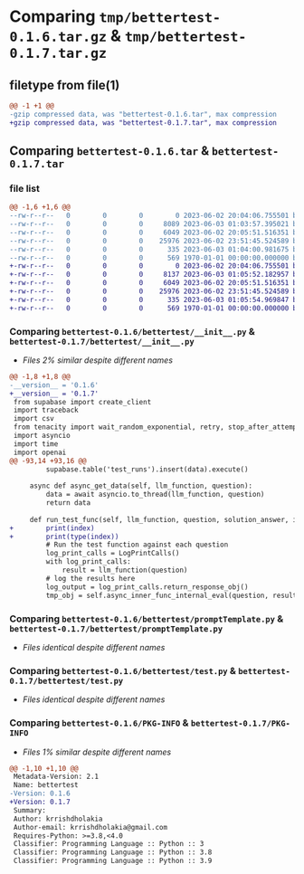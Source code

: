 # Comparing `tmp/bettertest-0.1.6.tar.gz` & `tmp/bettertest-0.1.7.tar.gz`

## filetype from file(1)

```diff
@@ -1 +1 @@
-gzip compressed data, was "bettertest-0.1.6.tar", max compression
+gzip compressed data, was "bettertest-0.1.7.tar", max compression
```

## Comparing `bettertest-0.1.6.tar` & `bettertest-0.1.7.tar`

### file list

```diff
@@ -1,6 +1,6 @@
--rw-r--r--   0        0        0        0 2023-06-02 20:04:06.755501 bettertest-0.1.6/README.md
--rw-r--r--   0        0        0     8089 2023-06-03 01:03:57.395021 bettertest-0.1.6/bettertest/__init__.py
--rw-r--r--   0        0        0     6049 2023-06-02 20:05:51.516351 bettertest-0.1.6/bettertest/promptTemplate.py
--rw-r--r--   0        0        0    25976 2023-06-02 23:51:45.524589 bettertest-0.1.6/bettertest/test.py
--rw-r--r--   0        0        0      335 2023-06-03 01:04:00.981675 bettertest-0.1.6/pyproject.toml
--rw-r--r--   0        0        0      569 1970-01-01 00:00:00.000000 bettertest-0.1.6/PKG-INFO
+-rw-r--r--   0        0        0        0 2023-06-02 20:04:06.755501 bettertest-0.1.7/README.md
+-rw-r--r--   0        0        0     8137 2023-06-03 01:05:52.182957 bettertest-0.1.7/bettertest/__init__.py
+-rw-r--r--   0        0        0     6049 2023-06-02 20:05:51.516351 bettertest-0.1.7/bettertest/promptTemplate.py
+-rw-r--r--   0        0        0    25976 2023-06-02 23:51:45.524589 bettertest-0.1.7/bettertest/test.py
+-rw-r--r--   0        0        0      335 2023-06-03 01:05:54.969847 bettertest-0.1.7/pyproject.toml
+-rw-r--r--   0        0        0      569 1970-01-01 00:00:00.000000 bettertest-0.1.7/PKG-INFO
```

### Comparing `bettertest-0.1.6/bettertest/__init__.py` & `bettertest-0.1.7/bettertest/__init__.py`

 * *Files 2% similar despite different names*

```diff
@@ -1,8 +1,8 @@
-__version__ = '0.1.6'
+__version__ = '0.1.7'
 from supabase import create_client
 import traceback
 import csv 
 from tenacity import wait_random_exponential, retry, stop_after_attempt
 import asyncio 
 import time 
 import openai 
@@ -93,14 +93,16 @@
         supabase.table('test_runs').insert(data).execute()
 
     async def async_get_data(self, llm_function, question):
         data = await asyncio.to_thread(llm_function, question)
         return data
     
     def run_test_func(self, llm_function, question, solution_answer, index): 
+        print(index)
+        print(type(index))
         # Run the test function against each question
         log_print_calls = LogPrintCalls()
         with log_print_calls:
             result = llm_function(question)
         # log the results here
         log_output = log_print_calls.return_response_obj()
         tmp_obj = self.async_inner_func_internal_eval(question, result, solution_answer)
```

### Comparing `bettertest-0.1.6/bettertest/promptTemplate.py` & `bettertest-0.1.7/bettertest/promptTemplate.py`

 * *Files identical despite different names*

### Comparing `bettertest-0.1.6/bettertest/test.py` & `bettertest-0.1.7/bettertest/test.py`

 * *Files identical despite different names*

### Comparing `bettertest-0.1.6/PKG-INFO` & `bettertest-0.1.7/PKG-INFO`

 * *Files 1% similar despite different names*

```diff
@@ -1,10 +1,10 @@
 Metadata-Version: 2.1
 Name: bettertest
-Version: 0.1.6
+Version: 0.1.7
 Summary: 
 Author: krrishdholakia
 Author-email: krrishdholakia@gmail.com
 Requires-Python: >=3.8,<4.0
 Classifier: Programming Language :: Python :: 3
 Classifier: Programming Language :: Python :: 3.8
 Classifier: Programming Language :: Python :: 3.9
```

